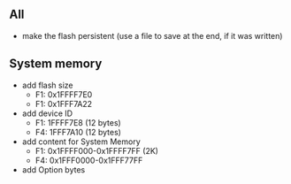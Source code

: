 ## All

- make the flash persistent (use a file to save at the end, if it was written)

## System memory
- add flash size
	- F1: 0x1FFFF7E0
	- F1: 0x1FFF7A22
- add device ID
	- F1: 1FFFF7E8 (12 bytes)
	- F4: 1FFF7A10 (12 bytes)
- add content for System Memory
	- F1: 0x1FFFF000-0x1FFFF7FF (2K)
	- F4: 0x1FFF0000-0x1FFF77FF
- add Option bytes

